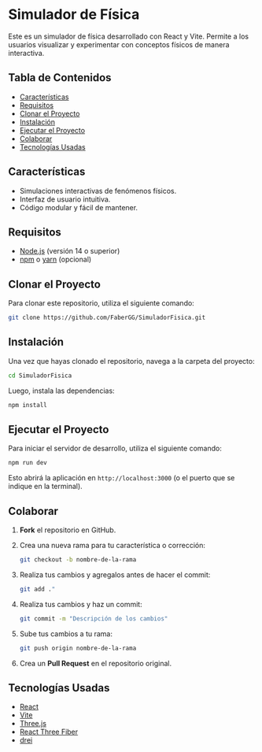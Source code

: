 # Simulador de Física

Este es un simulador de física desarrollado con React y Vite. Permite a los usuarios visualizar y experimentar con conceptos físicos de manera interactiva.

## Tabla de Contenidos

- [Características](#características)
- [Requisitos](#requisitos)
- [Clonar el Proyecto](#clonar-el-proyecto)
- [Instalación](#instalación)
- [Ejecutar el Proyecto](#ejecutar-el-proyecto)
- [Colaborar](#colaborar)
- [Tecnologías Usadas](#tecnologías-usadas)

## Características

- Simulaciones interactivas de fenómenos físicos.
- Interfaz de usuario intuitiva.
- Código modular y fácil de mantener.

## Requisitos

- [Node.js](https://nodejs.org/) (versión 14 o superior)
- [npm](https://www.npmjs.com/) o [yarn](https://yarnpkg.com/) (opcional)

## Clonar el Proyecto

Para clonar este repositorio, utiliza el siguiente comando:

```bash
git clone https://github.com/FaberGG/SimuladorFisica.git
```

## Instalación

Una vez que hayas clonado el repositorio, navega a la carpeta del proyecto:

```bash
cd SimuladorFisica
```

Luego, instala las dependencias:

```bash
npm install
```

## Ejecutar el Proyecto

Para iniciar el servidor de desarrollo, utiliza el siguiente comando:

```bash
npm run dev
```

Esto abrirá la aplicación en `http://localhost:3000` (o el puerto que se indique en la terminal).

## Colaborar

1. **Fork** el repositorio en GitHub.
2. Crea una nueva rama para tu característica o corrección:
    
    ```bash
    git checkout -b nombre-de-la-rama
    ```
3. Realiza tus cambios y agregalos antes de hacer el commit:
    
    ```bash
    git add ."
    ```    
3. Realiza tus cambios y haz un commit:
    
    ```bash
    git commit -m "Descripción de los cambios"
    ```
    
4. Sube tus cambios a tu rama:
    
    ```bash
    git push origin nombre-de-la-rama
    ```
    
5. Crea un **Pull Request** en el repositorio original.

## Tecnologías Usadas

- [React](https://reactjs.org/)
- [Vite](https://vitejs.dev/)
- [Three.js](https://threejs.org/)
- [React Three Fiber](https://github.com/utsuboco/react-three-fiber)
- [drei](https://github.com/pmndrs/drei)

